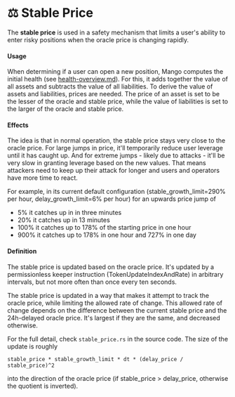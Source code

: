 # ⚖ Stable Price

The **stable price** is used in a safety mechanism that limits a user's ability to enter risky positions when the oracle price is changing rapidly.

#### Usage

When determining if a user can open a new position, Mango computes the initial health (see [health-overview.md](health-overview.md "mention")). For this, it adds together the value of all assets and subtracts the value of all liabilities. To derive the value of assets and liabilities, prices are needed. The price of an asset is set to be the lesser of the oracle and stable price, while the value of liabilities is set to the larger of the oracle and stable price.

#### Effects

The idea is that in normal operation, the stable price stays very close to the oracle price. For large jumps in price, it'll temporarily reduce user leverage until it has caught up. And for extreme jumps - likely due to attacks - it'll be very slow in granting leverage based on the new values. That means attackers need to keep up their attack for longer and users and operators have more time to react.

For example, in its current default configuration (stable\_growth\_limit=290% per hour, delay\_growth\_limit=6% per hour) for an upwards price jump of

* 5% it catches up in in three minutes
* 20% it catches up in 13 minutes
* 100% it catches up to 178% of the starting price in one hour
* 900% it catches up to 178% in one hour and 727% in one day

#### Definition

The stable price is updated based on the oracle price. It's updated by a permissionless keeper instruction (TokenUpdateIndexAndRate) in arbitrary intervals, but not more often than once every ten seconds.

The stable price is updated in a way that makes it attempt to track the oracle price, while limiting the allowed rate of change. This allowed rate of change depends on the difference between the current stable price and the 24h-delayed oracle price. It's largest if they are the same, and decreased otherwise.

For the full detail, check `stable_price.rs` in the source code. The size of the update is roughly

```
stable_price * stable_growth_limit * dt * (delay_price / stable_price)^2
```

into the direction of the oracle price (if stable\_price > delay\_price, otherwise the quotient is inverted).

